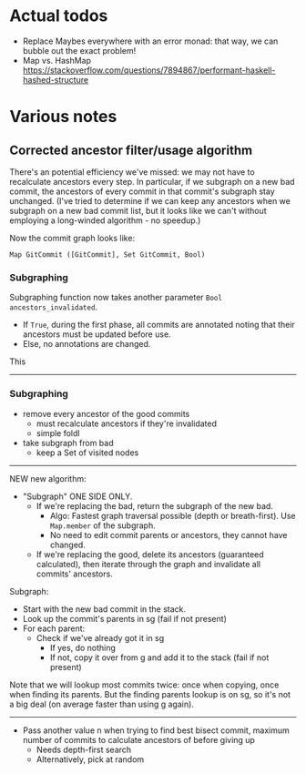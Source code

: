 # Actual todos
  * Replace Maybes everywhere with an error monad: that way, we can bubble out
    the exact problem!
  * Map vs. HashMap https://stackoverflow.com/questions/7894867/performant-haskell-hashed-structure

# Various notes
## Corrected ancestor filter/usage algorithm
There's an potential efficiency we've missed: we may not have to recalculate
ancestors every step. In particular, if we subgraph on a new bad commit, the
ancestors of every commit in that commit's subgraph stay unchanged. (I've tried
to determine if we can keep any ancestors when we subgraph on a new bad commit
list, but it looks like we can't without employing a long-winded algorithm - no
speedup.)

Now the commit graph looks like:

    Map GitCommit ([GitCommit], Set GitCommit, Bool)

### Subgraphing
Subgraphing function now takes another parameter `Bool ancestors_invalidated`.

   * If `True`, during the first phase, all commits are annotated noting that
     their ancestors must be updated before use.
   * Else, no annotations are changed.

This

---

### Subgraphing
  * remove every ancestor of the good commits
    * must recalculate ancestors if they're invalidated
    * simple foldl
  * take subgraph from bad
    * keep a Set of visited nodes

---

NEW new algorithm:

  * "Subgraph" ONE SIDE ONLY.
    * If we're replacing the bad, return the subgraph of the new bad.
      * Algo: Fastest graph traversal possible (depth or breath-first). Use
        `Map.member` of the subgraph.
      * No need to edit commit parents or ancestors, they cannot have changed.
    * If we're replacing the good, delete its ancestors (guaranteed calculated),
      then iterate through the graph and invalidate all commits' ancestors.

Subgraph:

  * Start with the new bad commit in the stack.
  * Look up the commit's parents in sg (fail if not present)
  * For each parent:
    * Check if we've already got it in sg
      * If yes, do nothing
      * If not, copy it over from g and add it to the stack (fail if not
        present)

Note that we will lookup most commits twice: once when copying, once when
finding its parents. But the finding parents lookup is on sg, so it's not a big
deal (on average faster than using g again).

---

  * Pass another value n when trying to find best bisect commit, maximum number
    of commits to calculate ancestors of before giving up
    * Needs depth-first search
    * Alternatively, pick at random
